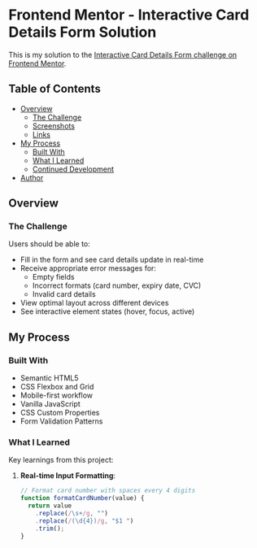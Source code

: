 # Frontend Mentor - Interactive Card Details Form Solution

This is my solution to the [Interactive Card Details Form challenge on Frontend Mentor](https://www.frontendmentor.io/challenges/interactive-card-details-form-XpS8cKZDWw).

## Table of Contents

- [Overview](#overview)
  - [The Challenge](#the-challenge)
  - [Screenshots](#screenshots)
  - [Links](#links)
- [My Process](#my-process)
  - [Built With](#built-with)
  - [What I Learned](#what-i-learned)
  - [Continued Development](#continued-development)
- [Author](#author)

## Overview

### The Challenge

Users should be able to:

- Fill in the form and see card details update in real-time
- Receive appropriate error messages for:
  - Empty fields
  - Incorrect formats (card number, expiry date, CVC)
  - Invalid card details
- View optimal layout across different devices
- See interactive element states (hover, focus, active)

## My Process

### Built With

- Semantic HTML5
- CSS Flexbox and Grid
- Mobile-first workflow
- Vanilla JavaScript
- CSS Custom Properties
- Form Validation Patterns

### What I Learned

Key learnings from this project:

1. **Real-time Input Formatting**:
   ```javascript
   // Format card number with spaces every 4 digits
   function formatCardNumber(value) {
     return value
       .replace(/\s+/g, "")
       .replace(/(\d{4})/g, "$1 ")
       .trim();
   }
   ```
